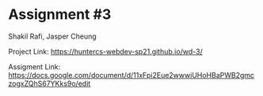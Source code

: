 # Assignment #3

Shakil Rafi, Jasper Cheung

Project Link: https://huntercs-webdev-sp21.github.io/wd-3/

Assigment Link: https://docs.google.com/document/d/11xFpi2Eue2wwwiUHoHBaPWB2gmczogxZQhS67YKks9o/edit
